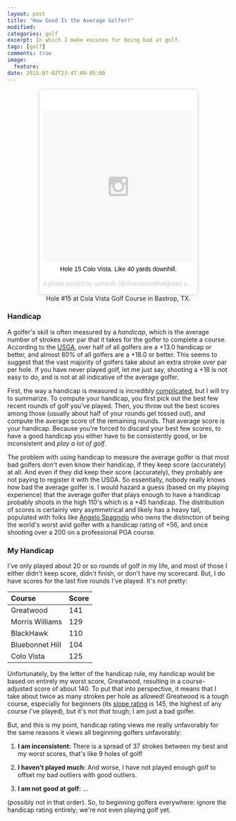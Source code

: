 ```yaml
---
layout: post
title: "How Good Is the Average Golfer?"
modified:
categories: golf
excerpt: In which I make excuses for being bad at golf.
tags: [golf]
comments: true
image:
  feature:
date: 2015-07-02T23:47:09-05:00
---
```


<figure>
<center>
<blockquote class="instagram-media" data-instgrm-captioned data-instgrm-version="4" style=" background:#FFF; border:0; border-radius:3px; box-shadow:0 0 1px 0 rgba(0,0,0,0.5),0 1px 10px 0 rgba(0,0,0,0.15); margin: 1px; max-width:358px; padding:0; width:99.375%; width:-webkit-calc(100% - 2px); width:calc(100% - 2px);"><div style="padding:8px;"> <div style=" background:#F8F8F8; line-height:0; margin-top:40px; padding:50% 0; text-align:center; width:100%;"> <div style=" background:url(data:image/png;base64,iVBORw0KGgoAAAANSUhEUgAAACwAAAAsCAMAAAApWqozAAAAGFBMVEUiIiI9PT0eHh4gIB4hIBkcHBwcHBwcHBydr+JQAAAACHRSTlMABA4YHyQsM5jtaMwAAADfSURBVDjL7ZVBEgMhCAQBAf//42xcNbpAqakcM0ftUmFAAIBE81IqBJdS3lS6zs3bIpB9WED3YYXFPmHRfT8sgyrCP1x8uEUxLMzNWElFOYCV6mHWWwMzdPEKHlhLw7NWJqkHc4uIZphavDzA2JPzUDsBZziNae2S6owH8xPmX8G7zzgKEOPUoYHvGz1TBCxMkd3kwNVbU0gKHkx+iZILf77IofhrY1nYFnB/lQPb79drWOyJVa/DAvg9B/rLB4cC+Nqgdz/TvBbBnr6GBReqn/nRmDgaQEej7WhonozjF+Y2I/fZou/qAAAAAElFTkSuQmCC); display:block; height:44px; margin:0 auto -44px; position:relative; top:-22px; width:44px;"></div></div> <p style=" margin:8px 0 0 0; padding:0 4px;"> <a href="https://instagram.com/p/4pIxyolf1m/" style=" color:#000; font-family:Arial,sans-serif; font-size:14px; font-style:normal; font-weight:normal; line-height:17px; text-decoration:none; word-wrap:break-word;" target="_top">Hole 15 Colo Vista. Like 40 yards downhill.</a></p> <p style=" color:#c9c8cd; font-family:Arial,sans-serif; font-size:14px; line-height:17px; margin-bottom:0; margin-top:8px; overflow:hidden; padding:8px 0 7px; text-align:center; text-overflow:ellipsis; white-space:nowrap;">A photo posted by sumedh (@ithacaisnotthatgreat) on <time style=" font-family:Arial,sans-serif; font-size:14px; line-height:17px;" datetime="2015-07-02T17:50:39+00:00">Jul 2, 2015 at 10:50am PDT</time></p></div></blockquote>
<script async defer src="//platform.instagram.com/en_US/embeds.js"></script>
   <figcaption> Hole #15 at Cola Vista Golf Course in Bastrop, TX. </figcaption>
</center>
</figure>

### Handicap

A golfer's skill is often measured by a _handicap_, which is the average number of strokes over par that it takes for the golfer to complete a course.  According to the [USGA](http://www.usga.org/Handicapping/handicap-index-statistics/mens-handicap-index-statistics-d24e6096.html), over half of all golfers are a +13.0 handicap or better, and almost 80% of all golfers are a +18.0 or better.  This seems to suggest that the vast majority of golfers take about an extra stroke over par per hole. If you have never played golf, let me just say, shooting a +18 is not easy to do, and is not at all indicative of the average golfer.

First, the way a handicap is measured is incredibly [complicated](http://usga.org/Rule-Books/Handicap-System-Manual/Rule-10/), but I will try to summarize.  To compute your handicap, you first pick out the best few recent rounds of golf you've played.  Then, you throw out the best scores among those (usually about half of your rounds get tossed out), and compute the average score of the remaining rounds.  That average score is your handicap.  Because you're forced to discard your best few scores, to have a good handicap you either have to be consistently good, or be inconsistent and _play_ _a_ _lot_ _of_ _golf_.

The problem with using handicap to measure the average golfer is that most bad golfers don't even know their handicap, if they keep score (accurately) at all.  And even if they did keep their score (accurately), they probably are not paying to register it with the USGA.  So essentially, nobody really knows how bad the average golfer is.  I would hazard a guess (based on my playing experience) that the average golfer that plays enough to have a handicap probably shoots in the high 110's which is a +45 handicap.  The distribution of scores is certainly very asymmetrical and likely has a heavy tail, populated with folks like [Angelo Spagnolo](http://www.golfchannel.com/media/remembering-angelo-worst-avid-golfer/) who owns the distinction of being the world's worst avid golfer with a handicap rating of +56, and once shooting over a 200 on a professional PGA course.

### My Handicap

I've only played about 20 or so rounds of golf in my life, and most of those I either didn't keep score, didn't finish, or don't have my scorecard.  But, I do have scores for the last five rounds I've played.  It's not pretty:

| Course          | Score         |
| :-------------  |:-------------|
| Greatwood       | 141 |
| Morris Williams | 129 |
| BlackHawk       | 110 |
| Bluebonnet Hill | 104      |
| Colo Vista      | 125      |

Unfortunately, by the letter of the handicap rule, my handicap would be based on entirely my worst score, Greatwood, resulting in a course-adjusted score of about 140.  To put that into perspective, it means that I take about twice as many strokes per hole as allowed!  Greatwood is a tough course, especially for beginners (its [slope rating](https://en.wikipedia.org/wiki/Slope_rating) is 145, the highest of any course I've played), but it's not _that_ tough; I am just a bad golfer. 

But, and this is my point, handicap rating views me really unfavorably for the same reasons it views all beginning golfers unfavorably:

1. **I am inconsistent:** There is a spread of 37 strokes between my best and my worst scores, that's like 9 holes of golf!

2. **I haven't played much:** And worse, I have not played enough golf to offset my bad outliers with good outliers.

3. **I am not good at golf:** ...

(possibly not in that order).  So, to beginning golfers everywhere: ignore the handicap rating entirely; we're not even playing golf yet.

